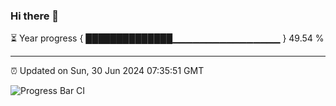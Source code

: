 ### Hi there 👋

⏳ Year progress { ██████████████▁▁▁▁▁▁▁▁▁▁▁▁▁▁▁▁ } 49.54 %

---

⏰ Updated on Sun, 30 Jun 2024 07:35:51 GMT

![Progress Bar CI](https://github.com/IshwaranRudhara/GIT-ACTION/workflows/Progress%20Bar%20CI/badge.svg)
